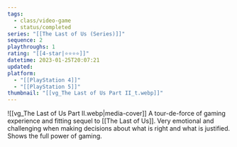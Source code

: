 ```yaml
---
tags:
  - class/video-game
  - status/completed
series: "[[The Last of Us (Series)]]"
sequence: 2
playthroughs: 1
rating: "[[4-star|⭐️⭐️⭐️⭐️]]"
datetime: 2023-01-25T20:07:21
updated: 
platform:
  - "[[PlayStation 4]]"
  - "[[PlayStation 5]]"
thumbnail: "[[vg_The Last of Us Part II_t.webp]]"
---
```

![[vg_The Last of Us Part II.webp|media-cover]]
A tour-de-force of gaming experience and fitting sequel to [[The Last of Us]]. Very emotional and challenging when making decisions about what is right and what is justified. Shows the full power of gaming.